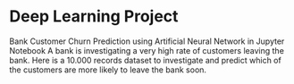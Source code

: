 # Deep Learning Project
Bank Customer Churn Prediction using Artificial Neural Network in Jupyter Notebook
A bank is investigating a very high rate of customers leaving the bank. Here is a 10.000 records dataset to investigate and predict which of the customers are more likely to leave the bank soon.
